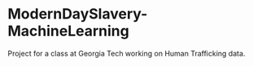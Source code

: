 # ModernDaySlavery-MachineLearning
Project for a class at Georgia Tech working on Human Trafficking data. 
